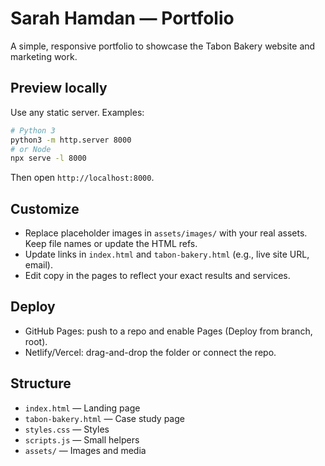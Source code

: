 # Sarah Hamdan — Portfolio

A simple, responsive portfolio to showcase the Tabon Bakery website and marketing work.

## Preview locally
Use any static server. Examples:

```bash
# Python 3
python3 -m http.server 8000
# or Node
npx serve -l 8000
```

Then open `http://localhost:8000`.

## Customize
- Replace placeholder images in `assets/images/` with your real assets. Keep file names or update the HTML refs.
- Update links in `index.html` and `tabon-bakery.html` (e.g., live site URL, email).
- Edit copy in the pages to reflect your exact results and services.

## Deploy
- GitHub Pages: push to a repo and enable Pages (Deploy from branch, root).
- Netlify/Vercel: drag-and-drop the folder or connect the repo.

## Structure
- `index.html` — Landing page
- `tabon-bakery.html` — Case study page
- `styles.css` — Styles
- `scripts.js` — Small helpers
- `assets/` — Images and media 